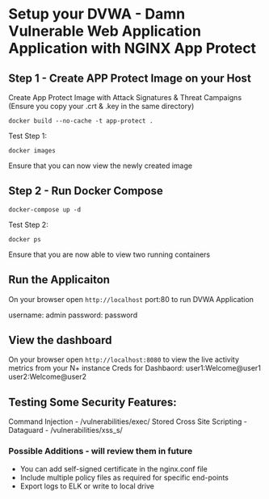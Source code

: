 # Setup your DVWA - Damn Vulnerable Web Application Application with NGINX App Protect 

## Step 1 - Create APP Protect Image on your Host

 Create App Protect Image with Attack Signatures & Threat Campaigns
  (Ensure you copy your .crt & .key in the same directory)
  
  `docker build --no-cache -t app-protect .`

Test Step 1: 

`docker images`

Ensure that you can now view the newly created image

## Step 2 - Run Docker Compose

`docker-compose up -d`

Test Step 2:

`docker ps`

Ensure that you are now able to view two running containers

## Run the Applicaiton

On your browser open `http://localhost` port:80 to run DVWA Application

  username: admin
  password: password

## View the dashboard

 On your browser open `http://localhost:8080` to view the live activity metrics from your N+ instance
 Creds for Dashbaord:
user1:Welcome@user1
user2:Welcome@user2
  
## Testing Some Security Features:

Command Injection - <url>/vulnerabilities/exec/
Stored Cross Site Scripting - Dataguard - <url>/vulnerabilities/xss_s/
 


### Possible Additions - will review them in future

- You can add self-signed certificate in the nginx.conf file 
- Include multiple policy files as required for specific end-points
- Export logs to ELK or write to local drive

